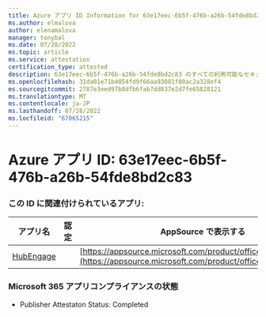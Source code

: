 ```yaml
---
title: Azure アプリ ID Information for 63e17eec-6b5f-476b-a26b-54fde8bd2c83
ms.author: elmalova
author: elenamalova
manager: tonybal
ms.date: 07/28/2022
ms.topic: article
ms.service: attestation
certification_type: attested
description: 63e17eec-6b5f-476b-a26b-54fde8bd2c83 のすべての利用可能なセキュリティとコンプライアンス情報。
ms.openlocfilehash: 31da01e71b4054fd9f66aa93081f80ac2a328ef4
ms.sourcegitcommit: 2787e3eed97b8dfb6fab7dd837e2d7fe65828121
ms.translationtype: MT
ms.contentlocale: ja-JP
ms.lasthandoff: 07/28/2022
ms.locfileid: "67065215"
---
```

# <a name="azure-app-id-63e17eec-6b5f-476b-a26b-54fde8bd2c83"></a>Azure アプリ ID: 63e17eec-6b5f-476b-a26b-54fde8bd2c83


### <a name="apps-associated-with-this-id"></a>この ID に関連付けられているアプリ:
| **アプリ名** | **認定** | **AppSource で表示する** |
|--------------|---------------|-----------------------|
| [HubEngage](../forward/WA200003668.md) |  | [https://appsource.microsoft.com/product/office/WA200003668](https://appsource.microsoft.com/product/office/WA200003668) |

### <a name="microsoft-365-app-compliance-status"></a>Microsoft 365 アプリコンプライアンスの状態
- Publisher Attestaton Status: Completed
